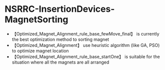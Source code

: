 # NSRRC-InsertionDevices-MagnetSorting
- 【Optimized_Magnet_Alignment_rule_base_fewMove_final】 is currently the best optimization method to sorting magnet
- 【Optimized_Magnet_Alignment】 use heuristic algorithm (like GA, PSO) to optimize magnet location
- 【Optimized_Magnet_Alignment_rule_base_startOne】 is suitable for the situation where all the magnets are all arranged
